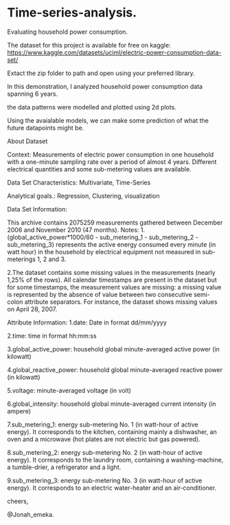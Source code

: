 # Time-series-analysis.
Evaluating household power consumption.

The dataset for this project is available for free on kaggle: https://www.kaggle.com/datasets/uciml/electric-power-consumption-data-set/

Extact the zip folder to path and open using your preferred library. 
 
In this demonstration, I analyzed household power consumption data spanning 6 years. 

the data patterns were modelled and plotted using 2d plots. 

Using the avaialable models, we can make some prediction of what the future datapoints might be. 

About Dataset

Context: Measurements of electric power consumption in one household with a one-minute sampling rate over a period of almost 4 years. Different electrical quantities and some sub-metering values are available.

Data Set Characteristics:
Multivariate, Time-Series

Analytical goals.: 
Regression, Clustering, visualization

Data Set Information:

This archive contains 2075259 measurements gathered between December 2006 and November 2010 (47 months).
Notes:
1.(global_active_power*1000/60 - sub_metering_1 - sub_metering_2 - sub_metering_3) represents the active energy consumed every minute (in watt hour) in the household by electrical equipment not measured in sub-meterings 1, 2 and 3.

2.The dataset contains some missing values in the measurements (nearly 1,25% of the rows). All calendar timestamps are present in the dataset but for some timestamps, the measurement values are missing: a missing value is represented by the absence of value between two consecutive semi-colon attribute separators. For instance, the dataset shows missing values on April 28, 2007.

Attribute Information:
1.date: Date in format dd/mm/yyyy

2.time: time in format hh:mm:ss

3.global_active_power: household global minute-averaged active power (in kilowatt)

4.global_reactive_power: household global minute-averaged reactive power (in kilowatt)

5.voltage: minute-averaged voltage (in volt)

6.global_intensity: household global minute-averaged current intensity (in ampere)

7.sub_metering_1: energy sub-metering No. 1 (in watt-hour of active energy). It corresponds to the kitchen, containing mainly a dishwasher, an oven and a microwave (hot plates are not electric but gas powered).

8.sub_metering_2: energy sub-metering No. 2 (in watt-hour of active energy). It corresponds to the laundry room, containing a washing-machine, a tumble-drier, a refrigerator and a light.

9.sub_metering_3: energy sub-metering No. 3 (in watt-hour of active energy). It corresponds to an electric water-heater and an air-conditioner.

cheers, 

@Jonah_emeka. 
